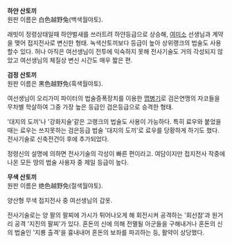 **하얀 산토끼**  
원판 이름은 白色越野兔(백색월야토).

래빗이 정령상태일때 하얀벌새를 쓰러트려 하얀등급으로 상승해, [여미소](%EC%97%AC%EB%AF%B8%EC%86%8C.md)
선생님과 계약을 맺어 접지전사로 변신한 형태. 녹색산토끼보다 등급이 높아 상위랭크의 법술도 사용할수 있다. 허나 아직은 여선생님이 전투에
익숙하지 못해 전사기술도 거의 각성되지 않았고 여선생님의 체질상 변신 시간도 매우 짧은 편.

**검정 산토끼**  
원판 이름은 黑色越野免(흑색월야토).

여선생님이 오리가미 파이터의 법술증폭장치를 이용한 [맵병기](%EB%A7%B5%EB%B3%91%EA%B8%B0.md)로 검은연맹의
자코들을 무차별 학살하여 그중 가장 높은 등급인 검은등급으로 승격한 형태.

'대지의 도끼'나 '강화지술'같은 고랭크의 법술도 사용이 가능하다. 특히 료우와 붙었을 때는 료우는 쓰지못하는 검은등급 법술 '대지의
도끼'로 료우를 당황하게 하기도 했다. 전사기술로 신축전건이 후에 추가되었다.  

정령신의 설명에 의하면 전사기술의 각성이 빠른 편이라고. 여담이지만 접지전사 작중에 나온 모든 땅의 법술 사용자 중 제일 등급이 높다.  

**무색 산토끼**  
원판 이름은 绝色越野免(절색월야토).

양산형 무색 접지전사 중 여선생님의 갑옷.  

전사기술로는 양 팔의 팔찌에 가시가 튀어나오게 해 회전시켜 공격하는 '회선참'과 원거리 공격 '지진의 팔찌'가 있다. 혼돈의 신에 의해
전멸될 아군들을 구해내거나 혼돈의 신의 법술인 '지룡 출격'을 흉내내어 혼돈의 보좌를 파괴하는 등, 활약이 상당했다.  


